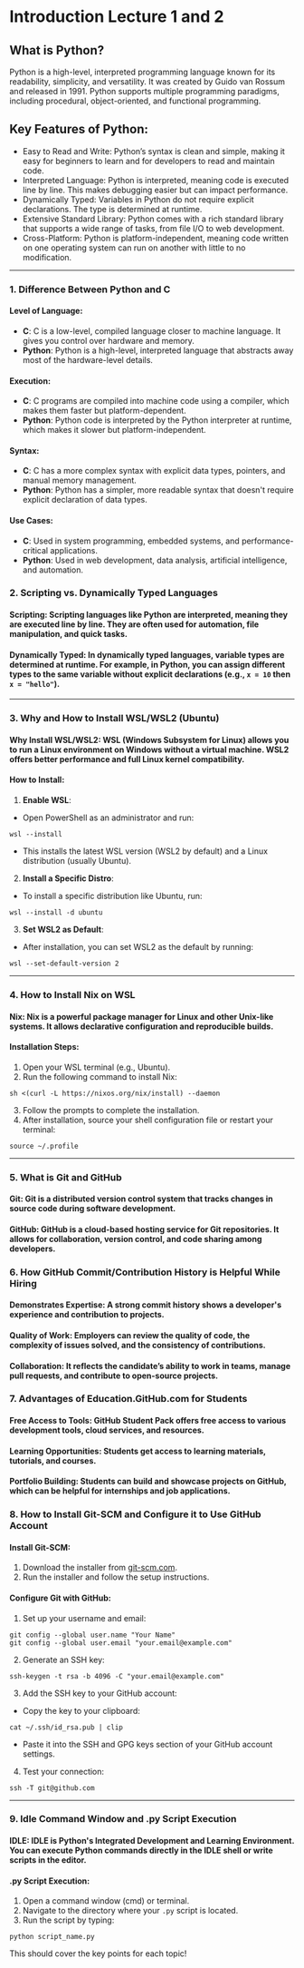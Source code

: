 # Introduction Lecture 1 and 2
## What is Python?

Python is a high-level, interpreted programming language known for its readability, simplicity, and versatility. It was created by Guido van Rossum and released in 1991. Python supports multiple programming paradigms, including procedural, object-oriented, and functional programming.

## Key Features of Python:

* Easy to Read and Write: Python’s syntax is clean and simple, making it easy for beginners to learn and for developers to read and maintain code.
* Interpreted Language: Python is interpreted, meaning code is executed line by line. This makes debugging easier but can impact performance.
* Dynamically Typed: Variables in Python do not require explicit declarations. The type is determined at runtime.
* Extensive Standard Library: Python comes with a rich standard library that supports a wide range of tasks, from file I/O to web development.
* Cross-Platform: Python is platform-independent, meaning code written on one operating system can run on another with little to no modification.
---




### 1. **Difference Between Python and C**
#### **Level of Language**:
- **C**: C is a low-level, compiled language closer to machine language. It gives you control over hardware and memory.
- **Python**: Python is a high-level, interpreted language that abstracts away most of the hardware-level details.
#### **Execution**:
- **C**: C programs are compiled into machine code using a compiler, which makes them faster but platform-dependent.
- **Python**: Python code is interpreted by the Python interpreter at runtime, which makes it slower but platform-independent.
#### **Syntax**:
- **C**: C has a more complex syntax with explicit data types, pointers, and manual memory management.
- **Python**: Python has a simpler, more readable syntax that doesn't require explicit declaration of data types.
#### **Use Cases**:
- **C**: Used in system programming, embedded systems, and performance-critical applications.
- **Python**: Used in web development, data analysis, artificial intelligence, and automation.
### 2. **Scripting vs. Dynamically Typed Languages**
#### **Scripting**: Scripting languages like Python are interpreted, meaning they are executed line by line. They are often used for automation, file manipulation, and quick tasks.
#### **Dynamically Typed**: In dynamically typed languages, variable types are determined at runtime. For example, in Python, you can assign different types to the same variable without explicit declarations (e.g., `x = 10` then `x = "hello"`).

---
### 3. **Why and How to Install WSL/WSL2 (Ubuntu)**
#### **Why Install WSL/WSL2**: WSL (Windows Subsystem for Linux) allows you to run a Linux environment on Windows without a virtual machine. WSL2 offers better performance and full Linux kernel compatibility.
#### **How to Install**:
1. **Enable WSL**: 
- Open PowerShell as an administrator and run:
```shell
wsl --install
```
- This installs the latest WSL version (WSL2 by default) and a Linux distribution (usually Ubuntu).
2. **Install a Specific Distro**:
- To install a specific distribution like Ubuntu, run:
```shell
wsl --install -d ubuntu
```
3. **Set WSL2 as Default**:
- After installation, you can set WSL2 as the default by running:
```shell
wsl --set-default-version 2
```

---
### 4. **How to Install Nix on WSL**
#### **Nix**: Nix is a powerful package manager for Linux and other Unix-like systems. It allows declarative configuration and reproducible builds.
#### **Installation Steps**:
1. Open your WSL terminal (e.g., Ubuntu).
2. Run the following command to install Nix:
```shell
sh <(curl -L https://nixos.org/nix/install) --daemon
```
3. Follow the prompts to complete the installation.
4. After installation, source your shell configuration file or restart your terminal:
```shell
source ~/.profile
```
---
### 5. **What is Git and GitHub**
#### **Git**: Git is a distributed version control system that tracks changes in source code during software development.
#### **GitHub**: GitHub is a cloud-based hosting service for Git repositories. It allows for collaboration, version control, and code sharing among developers.
### 6. **How GitHub Commit/Contribution History is Helpful While Hiring**
#### **Demonstrates Expertise**: A strong commit history shows a developer's experience and contribution to projects.
#### **Quality of Work**: Employers can review the quality of code, the complexity of issues solved, and the consistency of contributions.
#### **Collaboration**: It reflects the candidate’s ability to work in teams, manage pull requests, and contribute to open-source projects.
### 7. **Advantages of Education.GitHub.com for Students**
#### **Free Access to Tools**: GitHub Student Pack offers free access to various development tools, cloud services, and resources.
#### **Learning Opportunities**: Students get access to learning materials, tutorials, and courses.
#### **Portfolio Building**: Students can build and showcase projects on GitHub, which can be helpful for internships and job applications.
### 8. **How to Install Git-SCM and Configure it to Use GitHub Account**
#### **Install Git-SCM**:
1. Download the installer from [git-scm.com](https://git-scm.com).
2. Run the installer and follow the setup instructions.
#### **Configure Git with GitHub**:
1. Set up your username and email:
```shell
git config --global user.name "Your Name"
git config --global user.email "your.email@example.com"
```
2. Generate an SSH key:
```shell
ssh-keygen -t rsa -b 4096 -C "your.email@example.com"
```
3. Add the SSH key to your GitHub account:
- Copy the key to your clipboard:
```shell
cat ~/.ssh/id_rsa.pub | clip
```
- Paste it into the SSH and GPG keys section of your GitHub account settings.
4. Test your connection:
```shell
ssh -T git@github.com
```

---
### 9. **Idle Command Window and .py Script Execution**
#### **IDLE**: IDLE is Python's Integrated Development and Learning Environment. You can execute Python commands directly in the IDLE shell or write scripts in the editor.
#### **.py Script Execution**:
1. Open a command window (cmd) or terminal.
2. Navigate to the directory where your `.py` script is located.
3. Run the script by typing:
```shell
python script_name.py
```
This should cover the key points for each topic!